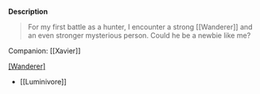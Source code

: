 **Description**
> For my first battle as a hunter, I encounter a strong [[Wanderer]] and an even stronger mysterious person. Could he be a newbie like me?

Companion: [[Xavier]]

[[Wanderer]](s)
* [[Luminivore]] 